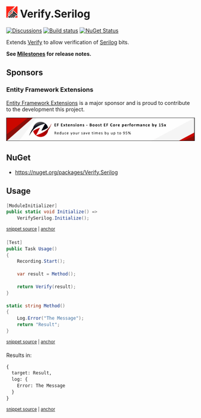 # <img src="/src/icon.png" height="30px"> Verify.Serilog

[![Discussions](https://img.shields.io/badge/Verify-Discussions-yellow?svg=true&label=)](https://github.com/orgs/VerifyTests/discussions)
[![Build status](https://ci.appveyor.com/api/projects/status/bgvkfjn26l5b4kba?svg=true)](https://ci.appveyor.com/project/SimonCropp/verify-serilog)
[![NuGet Status](https://img.shields.io/nuget/v/Verify.Serilog.svg)](https://www.nuget.org/packages/Verify.Serilog/)

Extends [Verify](https://github.com/VerifyTests/Verify) to allow verification of [Serilog](https://serilog.net/) bits.<!-- singleLineInclude: intro. path: /docs/intro.include.md -->

**See [Milestones](../../milestones?state=closed) for release notes.**


## Sponsors


### Entity Framework Extensions<!-- include: zzz. path: /docs/zzz.include.md -->

[Entity Framework Extensions](https://entityframework-extensions.net/?utm_source=simoncropp&utm_medium=Verify.Serilog) is a major sponsor and is proud to contribute to the development this project.

[![Entity Framework Extensions](https://raw.githubusercontent.com/VerifyTests/Verify.Serilog/refs/heads/main/docs/zzz.png)](https://entityframework-extensions.net/?utm_source=simoncropp&utm_medium=Verify.Serilog)<!-- endInclude -->


## NuGet

 * https://nuget.org/packages/Verify.Serilog


## Usage

<!-- snippet: Enable -->
<a id='snippet-Enable'></a>
```cs
[ModuleInitializer]
public static void Initialize() =>
    VerifySerilog.Initialize();
```
<sup><a href='/src/Tests/ModuleInitializer.cs#L6-L12' title='Snippet source file'>snippet source</a> | <a href='#snippet-Enable' title='Start of snippet'>anchor</a></sup>
<!-- endSnippet -->

<!-- snippet: Usage -->
<a id='snippet-Usage'></a>
```cs
[Test]
public Task Usage()
{
    Recording.Start();

    var result = Method();

    return Verify(result);
}

static string Method()
{
    Log.Error("The Message");
    return "Result";
}
```
<sup><a href='/src/Tests/Tests.cs#L4-L22' title='Snippet source file'>snippet source</a> | <a href='#snippet-Usage' title='Start of snippet'>anchor</a></sup>
<!-- endSnippet -->

Results in:

<!-- snippet: Tests.Usage.verified.txt -->
<a id='snippet-Tests.Usage.verified.txt'></a>
```txt
{
  target: Result,
  log: {
    Error: The Message
  }
}
```
<sup><a href='/src/Tests/Tests.Usage.verified.txt#L1-L6' title='Snippet source file'>snippet source</a> | <a href='#snippet-Tests.Usage.verified.txt' title='Start of snippet'>anchor</a></sup>
<!-- endSnippet -->
